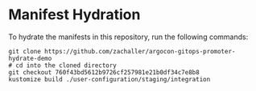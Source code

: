 # Manifest Hydration

To hydrate the manifests in this repository, run the following commands:

```shell
git clone https://github.com/zachaller/argocon-gitops-promoter-hydrate-demo
# cd into the cloned directory
git checkout 760f43bd5612b9726cf257981e21b0df34c7e8b8
kustomize build ./user-configuration/staging/integration
```
